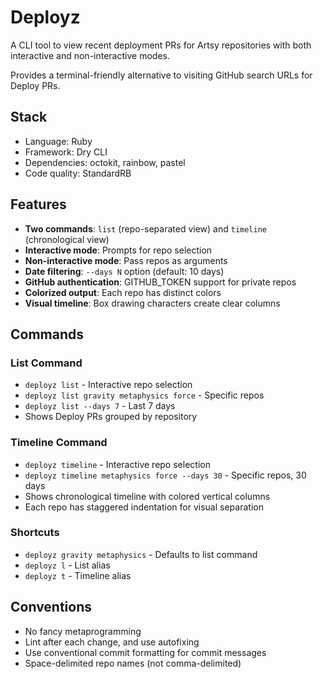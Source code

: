 # Deployz

A CLI tool to view recent deployment PRs for Artsy repositories with both interactive and non-interactive modes.

Provides a terminal-friendly alternative to visiting GitHub search URLs for Deploy PRs.

## Stack

- Language: Ruby
- Framework: Dry CLI
- Dependencies: octokit, rainbow, pastel
- Code quality: StandardRB

## Features

- **Two commands**: `list` (repo-separated view) and `timeline` (chronological view)
- **Interactive mode**: Prompts for repo selection
- **Non-interactive mode**: Pass repos as arguments
- **Date filtering**: `--days N` option (default: 10 days)
- **GitHub authentication**: GITHUB_TOKEN support for private repos
- **Colorized output**: Each repo has distinct colors
- **Visual timeline**: Box drawing characters create clear columns

## Commands

### List Command
- `deployz list` - Interactive repo selection
- `deployz list gravity metaphysics force` - Specific repos
- `deployz list --days 7` - Last 7 days
- Shows Deploy PRs grouped by repository

### Timeline Command  
- `deployz timeline` - Interactive repo selection
- `deployz timeline metaphysics force --days 30` - Specific repos, 30 days
- Shows chronological timeline with colored vertical columns
- Each repo has staggered indentation for visual separation

### Shortcuts
- `deployz gravity metaphysics` - Defaults to list command
- `deployz l` - List alias
- `deployz t` - Timeline alias

## Conventions

- No fancy metaprogramming
- Lint after each change, and use autofixing
- Use conventional commit formatting for commit messages
- Space-delimited repo names (not comma-delimited)
